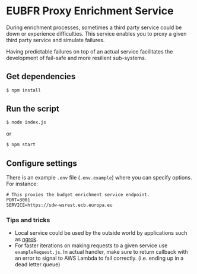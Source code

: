 # EUBFR Proxy Enrichment Service

During enrichment processes, sometimes a third party service could be down or experience difficulties. This service enables you to proxy a given third party service and simulate failures.

Having predictable failures on top of an actual service facilitates the development of fail-safe and more resilient sub-systems.

## Get dependencies

```sh
$ npm install
```

## Run the script

```sh
$ node index.js
```

or

```sh
$ npm start
```

## Configure settings

There is an example `.env` file (`.env.example`) where you can specify options. For instance:

```
# This proxies the budget enrichment service endpoint.
PORT=3001
SERVICE=https://sdw-wsrest.ecb.europa.eu
```

### Tips and tricks

- Local service could be used by the outside world by applications such as [ngrok](https://ngrok.com/).
- For faster iterations on making requests to a given service use `exampleRequest.js`. In actual handler, make sure to return callback with an error to signal to AWS Lambda to fail correctly. (i.e. ending up in a dead letter queue)
